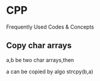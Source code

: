 # CPP
Frequently Used Codes &amp; Concepts

## Copy char arrays
a,b be two char arrays,then

a can be copied by algo strcpy(b,a)
